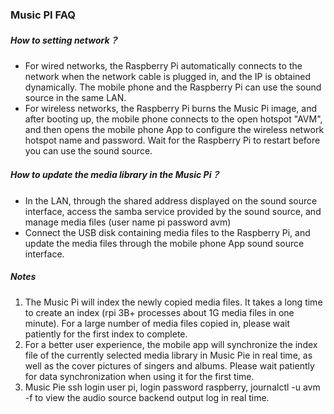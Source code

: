 ### Music PI FAQ

 

##### How to setting network？

- For wired networks, the Raspberry Pi automatically connects to the network when the network cable is plugged in, and the IP is obtained dynamically. The mobile phone and the Raspberry Pi can use the sound source in the same LAN.
- For wireless networks, the Raspberry Pi burns the Music Pi image, and after booting up, the mobile phone connects to the open hotspot "AVM", and then opens the mobile phone App to configure the wireless network hotspot name and password. Wait for the Raspberry Pi to restart before you can use the sound source.

##### How to update the media library in the Music Pi？

- In the LAN, through the shared address displayed on the sound source interface, access the samba service provided by the sound source, and manage media files (user name pi password avm)
- Connect the USB disk containing media files to the Raspberry Pi, and update the media files through the mobile phone App sound source interface.

 

##### Notes

1. The Music Pi will index the newly copied media files. It takes a long time to create an index (rpi 3B+ processes about 1G media files in one minute). For a large number of media files copied in, please wait patiently for the first index to complete.
2. For a better user experience, the mobile app will synchronize the index file of the currently selected media library in Music Pie in real time, as well as the cover pictures of singers and albums. Please wait patiently for data synchronization when using it for the first time.
3. Music Pie ssh login user pi, login password raspberry, journalctl -u avm -f to view the audio source backend output log in real time.